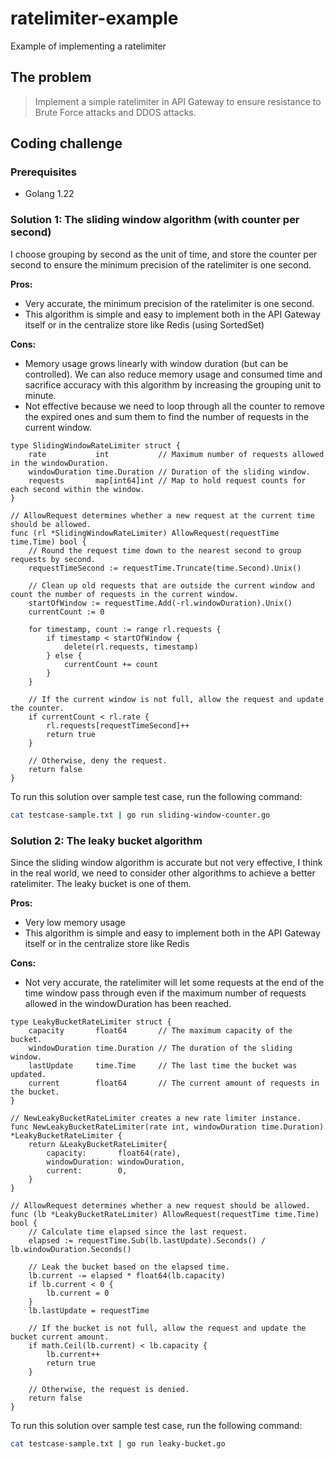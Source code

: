 # ratelimiter-example

Example of implementing a ratelimiter

## The problem

> Implement a simple ratelimiter in API Gateway to ensure resistance to Brute Force attacks and DDOS attacks.

## Coding challenge

### Prerequisites

- Golang 1.22

### Solution 1: The sliding window algorithm (with counter per second)

I choose grouping by second as the unit of time, and store the counter per second to ensure the minimum precision of the ratelimiter is one second.

**Pros:**

- Very accurate, the minimum precision of the ratelimiter is one second.
- This algorithm is simple and easy to implement both in the API Gateway itself or in the centralize store like Redis (using SortedSet)

**Cons:**

- Memory usage grows linearly with window duration (but can be controlled). We can also reduce memory usage and consumed time and sacrifice accuracy with this algorithm by increasing the grouping unit to minute.
- Not effective because we need to loop through all the counter to remove the expired ones and sum them to find the number of requests in the current window.

```golang
type SlidingWindowRateLimiter struct {
	rate           int           // Maximum number of requests allowed in the windowDuration.
	windowDuration time.Duration // Duration of the sliding window.
	requests       map[int64]int // Map to hold request counts for each second within the window.
}

// AllowRequest determines whether a new request at the current time should be allowed.
func (rl *SlidingWindowRateLimiter) AllowRequest(requestTime time.Time) bool {
	// Round the request time down to the nearest second to group requests by second.
	requestTimeSecond := requestTime.Truncate(time.Second).Unix()

	// Clean up old requests that are outside the current window and count the number of requests in the current window.
	startOfWindow := requestTime.Add(-rl.windowDuration).Unix()
	currentCount := 0

	for timestamp, count := range rl.requests {
		if timestamp < startOfWindow {
			delete(rl.requests, timestamp)
		} else {
			currentCount += count
		}
	}

	// If the current window is not full, allow the request and update the counter.
	if currentCount < rl.rate {
		rl.requests[requestTimeSecond]++
		return true
	}

	// Otherwise, deny the request.
	return false
}
```

To run this solution over sample test case, run the following command:

```bash
cat testcase-sample.txt | go run sliding-window-counter.go
```

### Solution 2: The leaky bucket algorithm

Since the sliding window algorithm is accurate but not very effective, I think in the real world, we need to consider other algorithms to achieve a better ratelimiter. The leaky bucket is one of them.

**Pros:**

- Very low memory usage
- This algorithm is simple and easy to implement both in the API Gateway itself or in the centralize store like Redis

**Cons:**

- Not very accurate, the ratelimiter will let some requests at the end of the time window pass through even if the maximum number of requests allowed in the windowDuration has been reached.

```golang
type LeakyBucketRateLimiter struct {
	capacity       float64       // The maximum capacity of the bucket.
	windowDuration time.Duration // The duration of the sliding window.
	lastUpdate     time.Time     // The last time the bucket was updated.
	current        float64       // The current amount of requests in the bucket.
}

// NewLeakyBucketRateLimiter creates a new rate limiter instance.
func NewLeakyBucketRateLimiter(rate int, windowDuration time.Duration) *LeakyBucketRateLimiter {
	return &LeakyBucketRateLimiter{
		capacity:       float64(rate),
		windowDuration: windowDuration,
		current:        0,
	}
}

// AllowRequest determines whether a new request should be allowed.
func (lb *LeakyBucketRateLimiter) AllowRequest(requestTime time.Time) bool {
	// Calculate time elapsed since the last request.
	elapsed := requestTime.Sub(lb.lastUpdate).Seconds() / lb.windowDuration.Seconds()

	// Leak the bucket based on the elapsed time.
	lb.current -= elapsed * float64(lb.capacity)
	if lb.current < 0 {
		lb.current = 0
	}
	lb.lastUpdate = requestTime

	// If the bucket is not full, allow the request and update the bucket current amount.
	if math.Ceil(lb.current) < lb.capacity {
		lb.current++
		return true
	}

	// Otherwise, the request is denied.
	return false
}
```

To run this solution over sample test case, run the following command:

```bash
cat testcase-sample.txt | go run leaky-bucket.go
```

